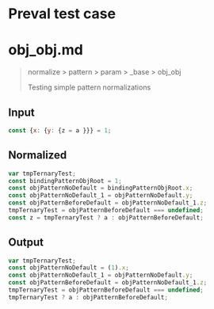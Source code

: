 # Preval test case

# obj_obj.md

> normalize > pattern > param > _base > obj_obj
>
> Testing simple pattern normalizations

## Input

`````js filename=intro
const {x: {y: {z = a }}} = 1;
`````

## Normalized

`````js filename=intro
var tmpTernaryTest;
const bindingPatternObjRoot = 1;
const objPatternNoDefault = bindingPatternObjRoot.x;
const objPatternNoDefault_1 = objPatternNoDefault.y;
const objPatternBeforeDefault = objPatternNoDefault_1.z;
tmpTernaryTest = objPatternBeforeDefault === undefined;
const z = tmpTernaryTest ? a : objPatternBeforeDefault;
`````

## Output

`````js filename=intro
var tmpTernaryTest;
const objPatternNoDefault = (1).x;
const objPatternNoDefault_1 = objPatternNoDefault.y;
const objPatternBeforeDefault = objPatternNoDefault_1.z;
tmpTernaryTest = objPatternBeforeDefault === undefined;
tmpTernaryTest ? a : objPatternBeforeDefault;
`````
